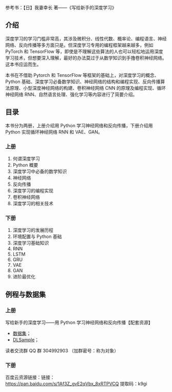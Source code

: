 参考书：【日】我妻幸长 著——《写给新手的深度学习》

## 介绍 

深度学习的学习门槛非常高，其涉及微积分、线性代数、概率论、编程语言、神经网络、反向传播等多方面只是。但深度学习专用的编程框架越来越多，例如 PyTorch 和 TensorFlow 等，即使是不理解这些算法的人也可以轻松地运用深度学习技术，但想要深入理解，最好的办法莫过于从数学知识到手撸卷积神经网络。这本书应运而生。

本书在不借助 Pytorch 和 TensorFlow 等框架的基础上，对深度学习的概念、Python 基础、深度学习必备数学知识、神经网络的结构和编程实现、反向传播算法原理、小型深度神经网络的构建、卷积神经网络 CNN 的原理及编程实现、循环神经网络 RNN、自然语言处理、强化学习等内容进行了简要介绍。

## 目录
本书分为两册，上册介绍用 Python 学习神经网络和反向传播，下册介绍用 Python 实现循环神经网络 RNN 和 VAE、GAN。

### 上册
1. 何谓深度学习
2. Python 概要
3. 深度学习中必备的数学知识
4. 神经网络
5. 反向传播
6. 深度学习的编程实现
7. 卷积神经网络
8. 深度学习的相关技术

### 下册
1. 深度学习的发展历程
2. 环境配置与 Python 基础
3. 深度学习基础知识
4. RNN
5. LSTM
6. GRU
7. VAE
8. GAN
9. 进阶最优化

## 例程与数据集

### 上册
写给新手的深度学习——用 Python 学习神经网络和反向传播【配套资源】
- [数据集](http://cdn14.bookln.cn/3173612_b848c410-b497-11eb-8c8b-5d94cdff9e99.rar)；
- [DLSample](http://cdn14.bookln.cn/3173612_b6418260-b497-11eb-8c8b-5d94cdff9e99.rar)；

读者交流群
QQ 群 304992903 （加群密号：称为对象）

### 下册
百度云资源链接：链接： https://pan.baidu.com/s/1Af3Z_gvE2qVbx_8xRTPVCQ 
提取码：k9gi 